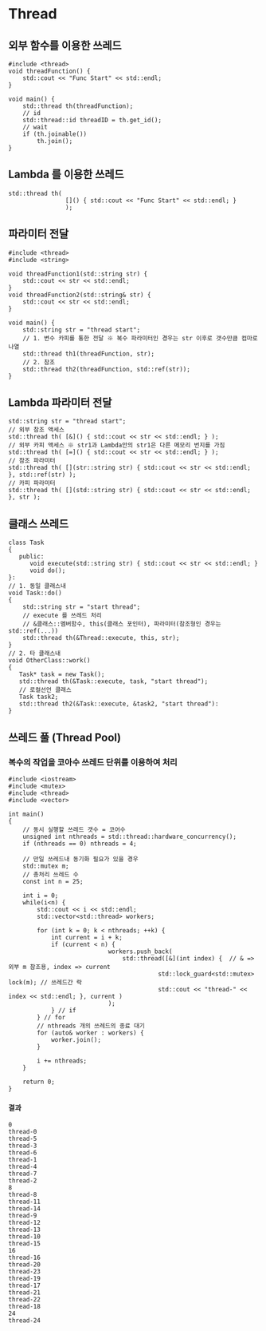 # Thread
## 외부 함수를 이용한 쓰레드
    #include <thread>
    void threadFunction() {
        std::cout << "Func Start" << std::endl;
    }
    
    void main() {
        std::thread th(threadFunction);
        // id
        std::thread::id threadID = th.get_id();
        // wait
        if (th.joinable())
            th.join();
    }

## Lambda 를 이용한 쓰레드
    std::thread th(
                    []() { std::cout << "Func Start" << std::endl; }
                    );
                    
                    
## 파라미터 전달
    #include <thread>
    #include <string>
    
    void threadFunction1(std::string str) {
        std::cout << str << std::endl;
    }
    void threadFunction2(std::string& str) {
        std::cout << str << std::endl;
    }
    
    void main() {
        std::string str = "thread start";
        // 1. 변수 카피를 통한 전달 ※ 복수 파라미터인 경우는 str 이후로 갯수만큼 컴마로 나열
        std::thread th1(threadFunction, str); 
        // 2. 참조
        std::thread th2(threadFunction, std::ref(str));
    }
    
## Lambda 파라미터 전달
    std::string str = "thread start";
    // 외부 참조 액세스
    std::thread th( [&]() { std::cout << str << std::endl; } );    
    // 외부 카피 액세스 ※ str1과 Lambda안의 str1은 다른 메모리 번지를 가짐
    std::thread th( [=]() { std::cout << str << std::endl; } );
    // 참조 파라미터
    std::thread th( [](str::string str) { std::cout << str << std::endl; }, std::ref(str) );
    // 카피 파라미터
    std::thread th( [](std::string str) { std::cout << str << std::endl; }, str ); 
   
## 클래스 쓰레드
    class Task
    {
       public:
          void execute(std::string str) { std::cout << str << std::endl; }
          void do();
    }:
    // 1. 동일 클래스내
    void Task::do() 
    {
        std::string str = "start thread";
        // execute 를 쓰레드 처리
        // &클래스::멤버함수, this(클래스 포인터), 파라미터(참조형인 경우는 std::ref(...))
        std::thread th(&Thread::execute, this, str);
    }
    // 2. 타 클래스내
    void OtherClass::work()
    {
       Task* task = new Task();
       std::thread th(&Task::execute, task, "start thread");
       // 로컬선언 클래스
       Task task2;
       std::thread th2(&Task::execute, &task2, "start thread"):
    }

## 쓰레드 풀 (Thread Pool)
### 복수의 작업을 코아수 쓰레드 단위를 이용하여 처리 
    #include <iostream>
    #include <mutex>
    #include <thread>
    #include <vector>

    int main()
    {
        // 동시 실행할 쓰레드 갯수 = 코어수
        unsigned int nthreads = std::thread::hardware_concurrency();
        if (nthreads == 0) nthreads = 4;
        
        // 만일 쓰레드내 동기화 필요가 있을 경우
        std::mutex m;
        // 총처리 쓰레드 수
        const int n = 25;

        int i = 0;
        while(i<n) {
            std::cout << i << std::endl;
            std::vector<std::thread> workers;
        
            for (int k = 0; k < nthreads; ++k) {
                int current = i + k;
                if (current < n) {
                                workers.push_back(
                                    std::thread([&](int index) {  // & => 외부 m 참조용, index => current
                                              std::lock_guard<std::mutex> lock(m); // 쓰레드간 락
                                              std::cout << "thread-" << index << std::endl; }, current )
                                );
                } // if
            } // for
            // nthreads 개의 쓰레드의 종료 대기
            for (auto& worker : workers) {
                worker.join();
            }

            i += nthreads;
        }

        return 0;
    }

#### 결과
    0
    thread-0
    thread-5
    thread-3
    thread-6
    thread-1
    thread-4
    thread-7
    thread-2
    8
    thread-8
    thread-11
    thread-14
    thread-9
    thread-12
    thread-13
    thread-10
    thread-15
    16
    thread-16
    thread-20
    thread-23
    thread-19
    thread-17
    thread-21
    thread-22
    thread-18
    24
    thread-24
